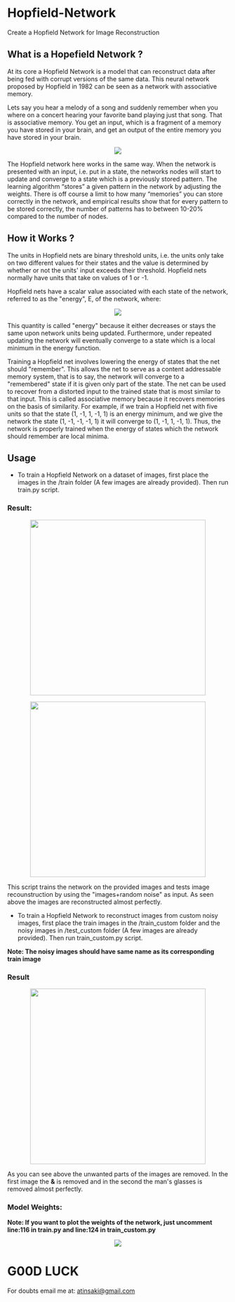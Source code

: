 # Hopfield-Network
Create a Hopfield Network for Image Reconstruction

## What is a Hopefield Network ?

At its core a Hopfield Network is a model that can reconstruct data after being fed with corrupt versions of the same data. This neural network proposed by Hopfield in 1982 can be seen as a network with associative memory.

Lets say you hear a melody of a song and suddenly remember when you where on a concert hearing your favorite band playing just that song. That is associative memory. You get an input, which is a fragment of a memory you have stored in your brain, and get an output of the entire memory you have stored in your brain.

<p align="center">
<img src="https://github.com/crypto-code/Hopfield-Network/blob/master/assets/model.gif" align="middle" />   </p>

The Hopfield network here works in the same way. When the network is presented with an input, i.e. put in a state, the networks nodes will start to update and converge to a state which is a previously stored pattern. The learning algorithm “stores” a given pattern in the network by adjusting the weights. There is off course a limit to how many “memories” you can store correctly in the network, and empirical results show that for every pattern to be stored correctly, the number of patterns has to between 10-20% compared to the number of nodes.

## How it Works ?

The units in Hopfield nets are binary threshold units, i.e. the units only take on two different values for their states and the value is determined by whether or not the units' input exceeds their threshold. Hopfield nets normally have units that take on values of 1 or -1. 

Hopfield nets have a scalar value associated with each state of the network, referred to as the "energy", E, of the network, where:

<p align="center">
  <img src="https://github.com/crypto-code/Hopfield-Network/blob/master/assets/energy.svg" align="middle"/> </p>

This quantity is called "energy" because it either decreases or stays the same upon network units being updated. Furthermore, under repeated updating the network will eventually converge to a state which is a local minimum in the energy function.

Training a Hopfield net involves lowering the energy of states that the net should "remember". This allows the net to serve as a content addressable memory system, that is to say, the network will converge to a "remembered" state if it is given only part of the state. The net can be used to recover from a distorted input to the trained state that is most similar to that input. This is called associative memory because it recovers memories on the basis of similarity. For example, if we train a Hopfield net with five units so that the state (1, -1, 1, -1, 1) is an energy minimum, and we give the network the state (1, -1, -1, -1, 1) it will converge to (1, -1, 1, -1, 1). Thus, the network is properly trained when the energy of states which the network should remember are local minima.

## Usage

- To train a Hopfield Network on a dataset of images, first place the images in the /train folder (A few images are already provided). Then run train.py script.

### Result:
<p align="center">
  <img src="https://github.com/crypto-code/Hopfield-Network/blob/master/assets/result_0.png" height=400 align="middle"/> </p>
  
 <p align="center">
  <img src="https://github.com/crypto-code/Hopfield-Network/blob/master/assets/result_1.png" height=400 align="middle"/> </p>

This script trains the network on the provided images and tests image recounstruction by using the "images+random noise" as input. As seen above the images are reconstructed almost perfectly.


- To train a Hopfield Network to reconstruct images from custom noisy images, first place the train images in the /train_custom folder and the noisy images in /test_custom folder (A few images are already provided). Then run train_custom.py script.

**Note: The noisy images should have same name as its corresponding train image**

### Result

<p align="center">
  <img src="https://github.com/crypto-code/Hopfield-Network/blob/master/assets/result_0_custom.png" height=400 align="middle"/> </p>
  
As you can see above the unwanted parts of the images are removed. In the first image the **&** is removed and in the second the man's glasses is removed almost perfectly.


### Model Weights:
**Note: If you want to plot the weights of the network, just uncomment line:116 in train.py and line:124 in train_custom.py**
<p align="center">
  <img src="https://github.com/crypto-code/Hopfield-Network/blob/master/assets/weights.png" align="middle"/> </p>
  
# G00D LUCK

For doubts email me at:
atinsaki@gmail.com
